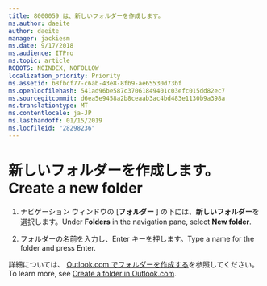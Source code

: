 ```yaml
---
title: 8000059 は、新しいフォルダーを作成します。
ms.author: daeite
author: daeite
manager: jackiesm
ms.date: 9/17/2018
ms.audience: ITPro
ms.topic: article
ROBOTS: NOINDEX, NOFOLLOW
localization_priority: Priority
ms.assetid: b8fbcf77-c6ab-43e8-8fb9-ae65530d73bf
ms.openlocfilehash: 541ad96be587c37061849401c03efc015dd82ec7
ms.sourcegitcommit: d6ea5e9458a2b8ceaab3ac4bd483e1130b9a398a
ms.translationtype: MT
ms.contentlocale: ja-JP
ms.lasthandoff: 01/15/2019
ms.locfileid: "28298236"
---
```

# <a name="create-a-new-folder"></a><span data-ttu-id="56b1f-102">新しいフォルダーを作成します。</span><span class="sxs-lookup"><span data-stu-id="56b1f-102">Create a new folder</span></span>

1. <span data-ttu-id="56b1f-103">ナビゲーション ウィンドウの [**フォルダー** ] の下には、**新しいフォルダー**を選択します。</span><span class="sxs-lookup"><span data-stu-id="56b1f-103">Under **Folders** in the navigation pane, select **New folder**.</span></span> 
    
2. <span data-ttu-id="56b1f-104">フォルダーの名前を入力し、Enter キーを押します。</span><span class="sxs-lookup"><span data-stu-id="56b1f-104">Type a name for the folder and press Enter.</span></span>
    
<span data-ttu-id="56b1f-105">詳細については、 [Outlook.com でフォルダーを作成する](https://support.office.com/article/5fa8de74-3562-4729-ac1d-5599f470b25a)を参照してください。</span><span class="sxs-lookup"><span data-stu-id="56b1f-105">To learn more, see [Create a folder in Outlook.com](https://support.office.com/article/5fa8de74-3562-4729-ac1d-5599f470b25a).</span></span>
  

